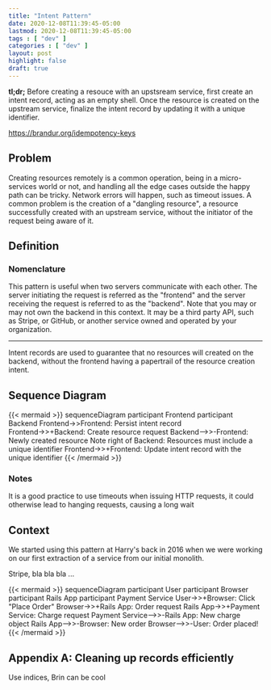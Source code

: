 ```yaml
---
title: "Intent Pattern"
date: 2020-12-08T11:39:45-05:00
lastmod: 2020-12-08T11:39:45-05:00
tags : [ "dev" ]
categories : [ "dev" ]
layout: post
highlight: false
draft: true
---
```


**tl;dr;** Before creating a resouce with an upstsream service, first create an intent record, acting as an empty shell. Once the resource is created on the upstream service, finalize the intent record by updating it with a unique identifier.

https://brandur.org/idempotency-keys

## Problem

Creating resources remotely is a common operation, being in a micro-services world or not, and handling all the edge cases outside the happy path can be tricky. Network errors will happen, such as timeout issues. A common problem is the creation of a "dangling resource", a resource successfully created with an upstream service, without the initiator of the request being aware of it.

## Definition

### Nomenclature

This pattern is useful when two servers communicate with each other. The server initiating the request is referred as the "frontend" and the server receiving the request is referred to as the "backend". Note that you may or may not own the backend in this context. It may be a third party API, such as Stripe, or GitHub, or another service owned and operated by your organization.

---

Intent records are used to guarantee that no resources will created on the backend, without the frontend having a papertrail of the resource creation intent.

## Sequence Diagram

{{< mermaid >}}
sequenceDiagram
    participant Frontend
    participant Backend
    Frontend->>Frontend: Persist intent record    
    Frontend->>+Backend: Create resource request
    Backend-->>-Frontend: Newly created resource
    Note right of Backend: Resources must include a unique identifier
    Frontend->>+Frontend: Update intent record with the unique identifier
{{< /mermaid >}}

### Notes

It is a good practice to use timeouts when issuing HTTP requests, it could otherwise lead to hanging requests, causing a long wait 

## Context

We started using this pattern at Harry's back in 2016 when we were working on our first extraction of a service from our initial monolith.

Stripe, bla bla bla ...

{{< mermaid >}}
sequenceDiagram
    participant User
    participant Browser
    participant Rails App
    participant Payment Service
    User->>+Browser: Click "Place Order"
    Browser->>+Rails App: Order request
    Rails App->>+Payment Service: Charge request
    Payment Service-->>-Rails App: New charge object
    Rails App-->>-Browser: New order
    Browser-->>-User: Order placed!
{{< /mermaid >}}

## Appendix A: Cleaning up records efficiently

Use indices, Brin can be cool
